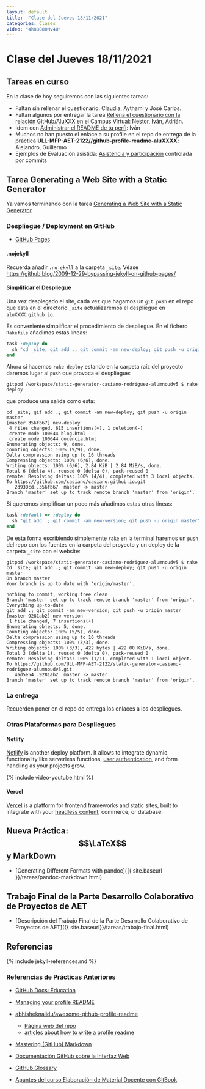 ```yaml
---
layout: default
title:  "Clase del Jueves 18/11/2021"
categories: Clases
video: "4h8B080Mv4U"
---
```


# Clase del Jueves 18/11/2021


## Tareas en curso

En la clase de hoy seguiremos con las siguientes tareas:

* Faltan  sin rellenar el cuestionario: Claudia, Aythami y José Carlos.
* Faltan algunos por entregar la tarea [Rellena el cuestionario con la relación GitHub/AluXXX]({{site.baseurl}}/tema0-introduccion/practicas/p01-t0-registrarse-en-github/) en el Campus Virtual: Nestor, Iván, Adrián.
* Idem con [Administrar el README de tu perfi](https://campusdoctoradoyposgrado2122.ull.es/mod/assign/view.php?id=26048&action=grading): Iván
* Muchos no han puesto el enlace a su profile en el repo de entrega de la práctica **ULL-MFP-AET-2122//github-profile-readme-aluXXXX**: Alejandro, Guillermo
* Ejemplos de Evaluación asistida: [Asistencia y participación]({{site.baseurl}}/pages/evaluacion-asistida) controlada por commits


## Tarea  Generating a Web Site with a Static Generator

Ya vamos terminando con la tarea [ Generating a Web Site with a Static Generator]({{site.baseurl}}/tareas/static-generators.html)


### Despliegue / Deployment en GitHub

* [GitHub Pages](https://pages.github.com/)

#### .nojekyll

Recuerda añadir `.nojekyll`  a la carpeta `_site`. Véase <https://github.blog/2009-12-29-bypassing-jekyll-on-github-pages/>


#### Simplificar el Despliegue

Una vez desplegado el site, cada vez que hagamos un `git push` en el repo que está en el directorio `_site` actualizaremos el despliegue en 
`aluXXXX.github.io`.

Es conveniente simplificar el procedimiento de despliegue. En el fichero `Rakefile` añadimos estas líneas:

```ruby
task :deploy do
  sh "cd _site; git add .; git commit -am new-deploy; git push -u origin master"
end
```

Ahora si hacemos `rake deploy` estando en la carpeta raíz del proyecto daremos lugar al `push` que provoca el despliegue:

```
gitpod /workspace/static-generator-casiano-rodriguez-alumnoudv5 $ rake deploy
```

que produce una salida como esta:

```
cd _site; git add .; git commit -am new-deploy; git push -u origin master
[master 356fb67] new-deploy
 4 files changed, 615 insertions(+), 1 deletion(-)
 create mode 100644 blog.html
 create mode 100644 docencia.html
Enumerating objects: 9, done.
Counting objects: 100% (9/9), done.
Delta compression using up to 16 threads
Compressing objects: 100% (6/6), done.
Writing objects: 100% (6/6), 2.84 KiB | 2.84 MiB/s, done.
Total 6 (delta 4), reused 0 (delta 0), pack-reused 0
remote: Resolving deltas: 100% (4/4), completed with 3 local objects.
To https://github.com/casiano/casiano.github.io.git
   2d930cd..356fb67  master -> master
Branch 'master' set up to track remote branch 'master' from 'origin'.
```

Si queremos simplificar un poco más añadimos estas otras líneas:

```ruby
task :default => :deploy do
  sh "git add .; git commit -am new-version; git push -u origin master"
end
```

De esta forma escribiendo simplemente `rake` en la terminal haremos un `push` del repo con los fuentes en la carpeta del proyecto y un deploy 
de la carpeta `_site` con el website:

```
gitpod /workspace/static-generator-casiano-rodriguez-alumnoudv5 $ rake
cd _site; git add .; git commit -am new-deploy; git push -u origin master
On branch master
Your branch is up to date with 'origin/master'.

nothing to commit, working tree clean
Branch 'master' set up to track remote branch 'master' from 'origin'.
Everything up-to-date
git add .; git commit -am new-version; git push -u origin master
[master 9281ab2] new-version
 1 file changed, 7 insertions(+)
Enumerating objects: 5, done.
Counting objects: 100% (5/5), done.
Delta compression using up to 16 threads
Compressing objects: 100% (3/3), done.
Writing objects: 100% (3/3), 422 bytes | 422.00 KiB/s, done.
Total 3 (delta 1), reused 0 (delta 0), pack-reused 0
remote: Resolving deltas: 100% (1/1), completed with 1 local object.
To https://github.com/ULL-MFP-AET-2122/static-generator-casiano-rodriguez-alumnoudv5.git
   4ad5e54..9281ab2  master -> master
Branch 'master' set up to track remote branch 'master' from 'origin'.
```

### La entrega

Recuerden poner en el repo de entrega los enlaces a los despliegues.

### Otras Plataformas para Despliegues

#### Netlify

[Netlify](https://www.netlify.com/) is another deploy platform. It allows to integrate dynamic functionality like serverless functions, 
[user authentication](https://docs.netlify.com/visitor-access/password-protection/), and form handling as your projects grow.

{% include video-youtube.html %}

#### Vercel

[Vercel](https://vercel.com/) is a platform for frontend frameworks and static sites, built to integrate with your [headless content](https://en.wikipedia.org/wiki/Headless_content_management_system), commerce, or database.


## Nueva Práctica: $$\LaTeX$$ y MarkDown

* [Generating Different Formats with pandoc]({{ site.baseurl }}/tareas/pandoc-markdown.html)


## Trabajo Final de la Parte Desarrollo Colaborativo de Proyectos de AET

* [Descripción del Trabajo Final de la Parte Desarrollo Colaborativo de Proyectos de AET]({{ site.baseurl}}/tareas/trabajo-final.html) 


## Referencias

{% include jekyll-references.md %}

### Referencias de Prácticas Anteriores

* [GitHub Docs: Education](https://docs.github.com/en/education)
* [Managing your profile README](https://docs.github.com/en/account-and-profile/setting-up-and-managing-your-github-profile/customizing-your-profile/managing-your-profile-readme)
* [abhisheknaiidu/awesome-github-profile-readme](https://github.com/abhisheknaiidu/awesome-github-profile-readme)
  * [Página web del repo](https://awesomegithubprofile.tech/)
  * [articles about how to write a profile readme](https://github.com/abhisheknaiidu/awesome-github-profile-readme#articles)
* [Mastering (GitHub) Markdown](https://guides.github.com/features/mastering-markdown/#examples)
* [Documentación GitHub sobre la Interfaz Web]({{site.baseurl}}/pages/documentacion-github-interfaz-web)

* [GitHub Glossary](https://docs.github.com/en/free-pro-team@latest/github/getting-started-with-github/github-glossary)

* [Apuntes del curso Elaboración de Material Docente con GitBook](https://casianorodriguezleon.gitbooks.io/elaboracion-de-material-docente-con-gitbook/content/)
